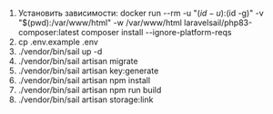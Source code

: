 1. Установить зависимости: docker run --rm -u "$(id -u):$(id -g)" -v "$(pwd):/var/www/html" -w /var/www/html laravelsail/php83-composer:latest composer install --ignore-platform-reqs
2. cp .env.example .env
3. ./vendor/bin/sail up -d
4. ./vendor/bin/sail artisan migrate
5. ./vendor/bin/sail artisan key:generate
6. ./vendor/bin/sail artisan npm install
7. ./vendor/bin/sail artisan npm run build
8. ./vendor/bin/sail artisan storage:link
